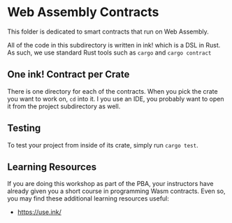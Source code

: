# Web Assembly Contracts

This folder is dedicated to smart contracts that run on Web Assembly.

All of the code in this subdirectory is written in ink! which is a DSL in Rust.
As such, we use standard Rust tools such as `cargo` and `cargo contract`

## One ink! Contract per Crate

There is one directory for each of the contracts.
When you pick the crate you want to work on, `cd` into it.
I you use an IDE, you probably want to open it from the project subdirectory as well.

## Testing

To test your project from inside of its crate, simply run `cargo test`.

## Learning Resources

If you are doing this workshop as part of the PBA, your instructors have already given you a short course in programming Wasm contracts.
Even so, you may find these additional learning resources useful:

- https://use.ink/
